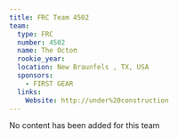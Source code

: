 ```yaml
---
title: FRC Team 4502
team:
  type: FRC
  number: 4502
  name: The Octoπ
  rookie_year: 
  location: New Braunfels , TX, USA
  sponsors:
    - FIRST GEAR
  links:
    Website: http://under%20construction
---
```

No content has been added for this team
